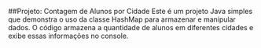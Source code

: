 ##Projeto: Contagem de Alunos por Cidade
Este é um projeto Java simples que demonstra o uso da classe HashMap para armazenar e manipular dados. O código armazena a quantidade de alunos em diferentes cidades e exibe essas informações no console.